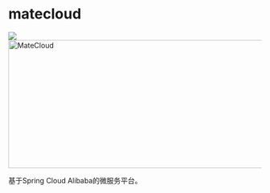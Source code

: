 # matecloud

![](https://cdn.cankaojia.cn/matecloud.jpg)
<img style="width:600px;height:255px" src="https://cdn.cankaojia.cn/matecloud.jpg?v8"  alt="MateCloud" align=center />

基于Spring Cloud Alibaba的微服务平台。
